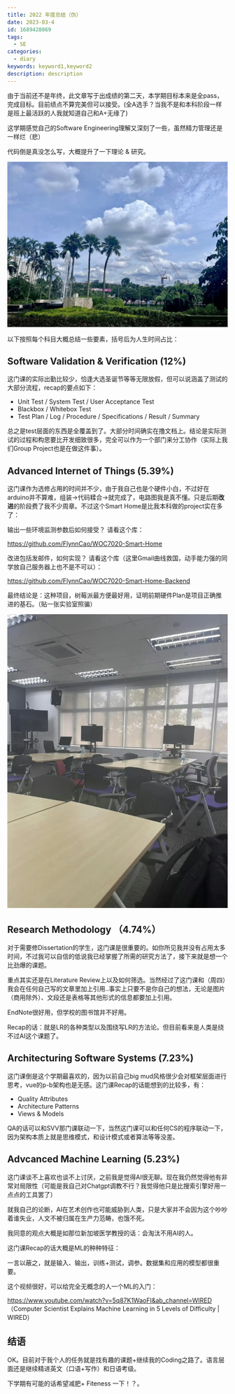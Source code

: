 ```yaml
---
title: 2022 年度总结（伪）
date: 2023-03-4
id: 1689428069
tags:
  - SE
categories:
  - diary
keywords: keyword1,keyword2
description: description
---
```

由于当前还不是年终，此文章写于出成绩的第二天，本学期目标本来是全pass，完成目标。目前绩点不算完美但可以接受。(全A选手？当我不是和本科阶段一样是班上最活跃的人我就知道自己和A+无缘了)

这学期感觉自己的Software Engineering理解又深刻了一些，虽然精力管理还是一样烂（悲）

代码倒是真没怎么写，大概提升了一下理论 & 研究。

![This is Tropics](https://raw.githubusercontent.com/FlynnCao/blog-images/main/img/20230715213557.png)



以下按照每个科目大概总结一些要素，括号后为人生时间占比：

## Software Validation & Verification (12%)
这门课的实际出勤比较少，恰逢大选圣诞节等等无限放假，但可以说涵盖了测试的大部分流程，recap的要点如下：

* Unit Test / System Test / User Acceptance Test
* Blackbox / Whitebox Test
* Test Plan / Log / Procedure / Specifications / Result / Summary

总之是test层面的东西是全覆盖到了。大部分时间确实在撸文档上。结论是实际测试的过程和构思要比开发细致很多，完全可以作为一个部门来分工协作（实际上我们Group Project也是在做这件事）。


## Advanced Internet of Things (5.39%)
这门课作为选修占用的时间并不少，由于我自己也是个硬件小白，不过好在arduino并不算难，组装->代码糅合->就完成了，电路图我是真不懂。只是后期**改进**的阶段费了我不少周章。不过这个Smart Home是比我本科做的project实在多了：

输出一些环境监测参数后如何接受？ 请看这个库：

https://github.com/FlynnCao/WOC7020-Smart-Home

改进包括发邮件，如何实现？ 请看这个库（这里Gmail曲线救国，动手能力强的同学放自己服务器上也不是不可以）：

https://github.com/FlynnCao/WOC7020-Smart-Home-Backend

最终结论是：这种项目，树莓派最方便最好用，证明前期硬件Plan是项目正确推进的基石。（贴一张实验室照骗）


![20230715213702](https://raw.githubusercontent.com/FlynnCao/blog-images/main/img/20230715213702.png)


## Research Methodology （4.74%）
对于需要修Dissertation的学生，这门课是很重要的。如你所见我并没有占用太多时间，不过我可以自信的低说我已经掌握了所需的研究方法了，接下来就是想一个比劲爆的课题。

重点其实还是在Literature Review上以及如何筛选。当然经过了这门课和（周四）我会在任何自己写的文章里加上引用..事实上只要不是你自己的想法，无论是图片（商用除外）、文段还是表格等其他形式的信息都要加上引用。

EndNote很好用，但学校的图书馆并不好用。

Recap的话：就是LR的各种类型以及围绕写LR的方法论。但目前看来是人类是绕不过AI这个课题了。

## Architecturing Software Systems (7.23%)

这门课倒是这个学期最喜欢的，因为以前自己big mud风格很少会对框架层面进行思考，vue的p-b架构也是无感。这门课Recap的话能想到的比较多，有：

* Quality Attributes
* Architecture Patterns
* Views & Models

QA的话可以和SVV那门课联动一下，当然这门课可以和任何CS的程序联动一下，因为架构本质上就是思维模式，和设计模式或者算法等等没差。


## Advcanced Machine Learning (5.23%)

这门课谈不上喜欢也谈不上讨厌，之前我是觉得AI很无聊。现在我仍然觉得他有非常对局限性（可能是我自己对Chatgpt调教不行？我觉得他只是比搜索引擎好用一点点的工具罢了）

就我自己的论断，AI在艺术创作也可能威胁到人类，只是大家并不会因为这个吵吵着谁失业，人文不被归属在生产力范畴，也饿不死。

我同意的观点大概是如那位新加坡医学教授的话：会淘汰不用AI的人。
  
这门课Recap的话大概是ML的种种特征：

一言以蔽之，就是输入、输出，训练+测试，调参。数据集和应用的模型都很重要。

这个视频很好，可以给完全无概念的人一个ML的入门：

https://www.youtube.com/watch?v=5q87K1WaoFI&ab_channel=WIRED
（Computer Scientist Explains Machine Learning in 5 Levels of Difficulty | WIRED）

## 结语

OK。目前对于我个人的任务就是找有趣的课题+继续我的Coding之路了。语言层面还是继续精进英文（口语+写作）和日语考级。

下学期有可能的话希望减肥+ Fiteness 一下！？。











